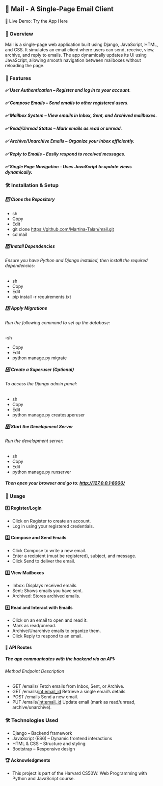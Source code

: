 ## 📧 Mail - A Single-Page Email Client
🔗 Live Demo: Try the App Here

### 📜 Overview
Mail is a single-page web application built using Django, JavaScript, HTML, and CSS. It simulates an email client where users can send, receive, view, archive, and reply to emails. The app dynamically updates its UI using JavaScript, allowing smooth navigation between mailboxes without reloading the page.

### 🚀 Features
##### ✅ User Authentication – Register and log in to your account.
##### ✅ Compose Emails – Send emails to other registered users.
##### ✅ Mailbox System – View emails in Inbox, Sent, and Archived mailboxes.
##### ✅ Read/Unread Status – Mark emails as read or unread.
##### ✅ Archive/Unarchive Emails – Organize your inbox efficiently.
##### ✅ Reply to Emails – Easily respond to received messages.
##### ✅ Single Page Navigation – Uses JavaScript to update views dynamically.

### 🛠️ Installation & Setup
##### 1️⃣ Clone the Repository
- sh
- Copy
- Edit
- git clone https://github.com/Martina-Talan/mail.git
- cd mail
##### 2️⃣ Install Dependencies
###### Ensure you have Python and Django installed, then install the required dependencies:

- sh
- Copy
- Edit
- pip install -r requirements.txt
##### 3️⃣ Apply Migrations
###### Run the following command to set up the database:

-sh
- Copy
- Edit
- python manage.py migrate

##### 4️⃣ Create a Superuser (Optional)
###### To access the Django admin panel:

- sh
- Copy
- Edit
- python manage.py createsuperuser
##### 5️⃣ Start the Development Server
###### Run the development server:

- sh
- Copy
- Edit
- python manage.py runserver

##### Then open your browser and go to: http://127.0.0.1:8000/

### 📌 Usage
#### 1️⃣ Register/Login
- Click on Register to create an account.
- Log in using your registered credentials.
#### 2️⃣ Compose and Send Emails
- Click Compose to write a new email.
- Enter a recipient (must be registered), subject, and message.
- Click Send to deliver the email.
#### 3️⃣ View Mailboxes
- Inbox: Displays received emails.
- Sent: Shows emails you have sent.
- Archived: Stores archived emails.
#### 4️⃣ Read and Interact with Emails
- Click on an email to open and read it.
- Mark as read/unread.
- Archive/Unarchive emails to organize them.
- Click Reply to respond to an email.
#### 🔗 API Routes
##### The app communicates with the backend via an API:

###### Method	Endpoint	Description
- GET	/emails/<mailbox>	Fetch emails from Inbox, Sent, or Archive.
- GET	/emails/<int:email_id>	Retrieve a single email’s details.
- POST	/emails	Send a new email.
- PUT	/emails/<int:email_id>	Update email (mark as read/unread, archive/unarchive).
### 🛠️ Technologies Used
- Django – Backend framework
- JavaScript (ES6) – Dynamic frontend interactions
- HTML & CSS – Structure and styling
- Bootstrap – Responsive design

#### 🏆 Acknowledgments
- This project is part of the Harvard CS50W: Web Programming with Python and JavaScript course.

